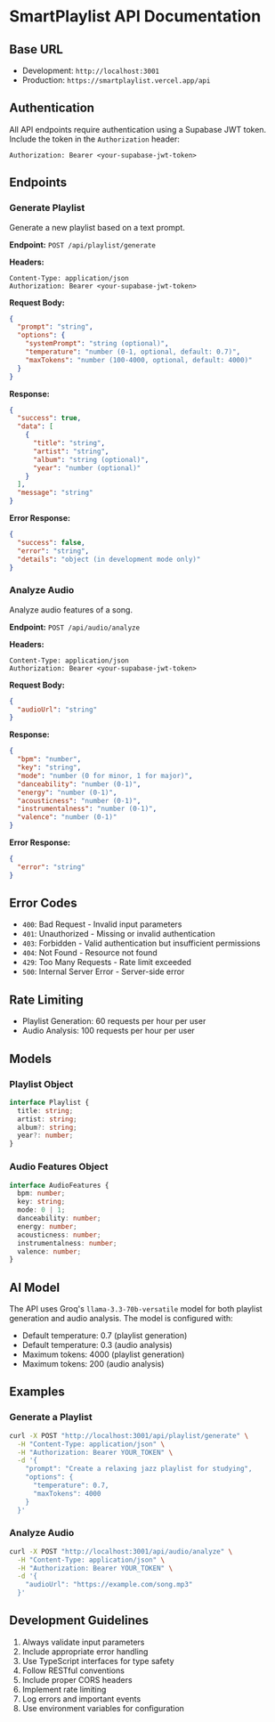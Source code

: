 # SmartPlaylist API Documentation

## Base URL

- Development: `http://localhost:3001`
- Production: `https://smartplaylist.vercel.app/api`

## Authentication

All API endpoints require authentication using a Supabase JWT token. Include the token in the `Authorization` header:

```
Authorization: Bearer <your-supabase-jwt-token>
```

## Endpoints

### Generate Playlist

Generate a new playlist based on a text prompt.

**Endpoint:** `POST /api/playlist/generate`

**Headers:**
```
Content-Type: application/json
Authorization: Bearer <your-supabase-jwt-token>
```

**Request Body:**
```json
{
  "prompt": "string",
  "options": {
    "systemPrompt": "string (optional)",
    "temperature": "number (0-1, optional, default: 0.7)",
    "maxTokens": "number (100-4000, optional, default: 4000)"
  }
}
```

**Response:**
```json
{
  "success": true,
  "data": [
    {
      "title": "string",
      "artist": "string",
      "album": "string (optional)",
      "year": "number (optional)"
    }
  ],
  "message": "string"
}
```

**Error Response:**
```json
{
  "success": false,
  "error": "string",
  "details": "object (in development mode only)"
}
```

### Analyze Audio

Analyze audio features of a song.

**Endpoint:** `POST /api/audio/analyze`

**Headers:**
```
Content-Type: application/json
Authorization: Bearer <your-supabase-jwt-token>
```

**Request Body:**
```json
{
  "audioUrl": "string"
}
```

**Response:**
```json
{
  "bpm": "number",
  "key": "string",
  "mode": "number (0 for minor, 1 for major)",
  "danceability": "number (0-1)",
  "energy": "number (0-1)",
  "acousticness": "number (0-1)",
  "instrumentalness": "number (0-1)",
  "valence": "number (0-1)"
}
```

**Error Response:**
```json
{
  "error": "string"
}
```

## Error Codes

- `400`: Bad Request - Invalid input parameters
- `401`: Unauthorized - Missing or invalid authentication
- `403`: Forbidden - Valid authentication but insufficient permissions
- `404`: Not Found - Resource not found
- `429`: Too Many Requests - Rate limit exceeded
- `500`: Internal Server Error - Server-side error

## Rate Limiting

- Playlist Generation: 60 requests per hour per user
- Audio Analysis: 100 requests per hour per user

## Models

### Playlist Object
```typescript
interface Playlist {
  title: string;
  artist: string;
  album?: string;
  year?: number;
}
```

### Audio Features Object
```typescript
interface AudioFeatures {
  bpm: number;
  key: string;
  mode: 0 | 1;
  danceability: number;
  energy: number;
  acousticness: number;
  instrumentalness: number;
  valence: number;
}
```

## AI Model

The API uses Groq's `llama-3.3-70b-versatile` model for both playlist generation and audio analysis. The model is configured with:

- Default temperature: 0.7 (playlist generation)
- Default temperature: 0.3 (audio analysis)
- Maximum tokens: 4000 (playlist generation)
- Maximum tokens: 200 (audio analysis)

## Examples

### Generate a Playlist

```bash
curl -X POST "http://localhost:3001/api/playlist/generate" \
  -H "Content-Type: application/json" \
  -H "Authorization: Bearer YOUR_TOKEN" \
  -d '{
    "prompt": "Create a relaxing jazz playlist for studying",
    "options": {
      "temperature": 0.7,
      "maxTokens": 4000
    }
  }'
```

### Analyze Audio

```bash
curl -X POST "http://localhost:3001/api/audio/analyze" \
  -H "Content-Type: application/json" \
  -H "Authorization: Bearer YOUR_TOKEN" \
  -d '{
    "audioUrl": "https://example.com/song.mp3"
  }'
```

## Development Guidelines

1. Always validate input parameters
2. Include appropriate error handling
3. Use TypeScript interfaces for type safety
4. Follow RESTful conventions
5. Include proper CORS headers
6. Implement rate limiting
7. Log errors and important events
8. Use environment variables for configuration 